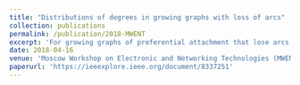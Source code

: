 ```yaml
---
title: "Distributions of degrees in growing graphs with loss of arcs"
collection: publications
permalink: /publication/2018-MWENT
excerpt: 'For growing graphs of preferential attachment that lose arcs continuously the problem of calculating the two-dimensional arcs (edges) degrees distribution is solved. The application of the developed methods for calculating graphs with arcs losses allows us to synthesize adequate models of growing networks (social, information-telecommunication, cooperation networks, etc.), taking into account the loss of connections between nodes.'
date: 2018-04-16
venue: 'Moscow Workshop on Electronic and Networking Technologies (MWENT), P. 1-7.  DOI: 10.1109/MWENT.2018.8337251'
paperurl: 'https://ieeexplore.ieee.org/document/8337251'
---
```

